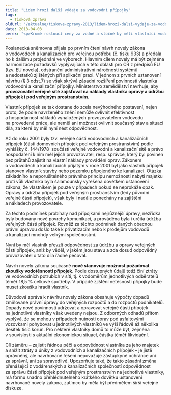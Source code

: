 ```yaml
---
title: "Lidem hrozí další výdaje za vodovodní přípojky"
tags:
  - Tisková zpráva
oldUrl: "/aktualne/tiskove-zpravy-2013/lidem-hrozi-dalsi-vydaje-za-vodovodni-pripojky"
date: 2013-04-03
perex: "<p>Kromě rostoucí ceny za vodné a stočné by měli vlastníci vodovodních a kanalizačních přípojek hradit i náklady za jejich údržbu a opravu v části pod veřejným prostranstvím (chodníky, silnice). Navrhuje to projednávaná novela zákona o vodovodech a kanalizacích. Náklady, které mohou dosáhnout až desítky tisíc korun, až dosud hradí provozovatel veřejné sítě.</p>"
---
```


<!-- imported from the old website -->

<p>Poslanecká sněmovna přijala po prvním čtení návrh novely zákona o vodovodech a kanalizacích pro veřejnou potřebu (č. tisku 933) a předala ho k dalšímu projednání ve výborech. Hlavním cílem novely má být zejména harmonizace požadavků vyplývajících v této oblasti pro ČR z předpisů EU (tzv. EU novela), odstranění administrativní náročnosti systémů a nedostatků zjištěných při aplikační praxi. V jednom z prvních ustanovení návrhu (§ 3 odst.7) se však skrývá zásadní rozšíření povinností vlastníka vodovodní a kanalizační přípojky. Ministerstvo zemědělství navrhuje, aby<strong> provozovatel veřejné sítě zajišťoval na náklady vlastníka opravy a údržbu přípojek i pod veřejným prostranstvím</strong>. </p><p>Vlastník přípojek se tak dostane do zcela nevýhodného postavení, nejen proto, že podle navrženého znění nemůže ovlivnit efektivnost a hospodárnost nákladů vynaložených provozovatelem vodovodu na provedené práce, ale neměl ani možnost ovlivnit současný stav a situaci díla, za které by měl nyní nést odpovědnost. </p><p>Až do roku 2001 byly tzv. veřejné části vodovodních a kanalizačních přípojek (části domovních přípojek pod veřejným prostranstvím) podle vyhlášky č. 144/1978  součástí veřejné vodovodní a kanalizační sítě a právo hospodaření k nim měl jejich provozovatel, resp. správce, který byl povinen bez průtahů zajistit na vlastní náklady provádění oprav. Zákonem o vodovodech a kanalizacích přijatým v roce 2001 byl jako vlastník přípojek stanoven vlastník stavby nebo pozemku připojeného ke kanalizaci. Otázka základního a neporušitelného právního principu nemožnosti nabytí majetku proti vůli vlastníka byla šalamounsky vyřešena dovětkem ustanovení zákona, že vlastníkem je pouze v případech pokud se neprokáže opak. Opravy a údržba přípojek pod veřejným prostranstvím (tedy původní veřejné části přípojek), však byly i nadále ponechány na zajištění a nákladech provozovatele. </p><p>Za těchto podmínek probíhaly nad přípojkami nejrůznější úpravy, nezřídka byly budovány nové povrchy komunikací, a prováděna byla i určitá údržba veřejných částí přípojek. Rovněž za těchto podmínek daných obecnou právní úpravou došlo také k privatizacím nebo k prodejům vodovodů a kanalizací mnohdy velkými společnostmi. </p><p>Nyní by měl vlastník převzít odpovědnost za údržbu a opravy veřejných částí přípojek, aniž by věděl, v jakém jsou stavu a zda dosud odpovědný provozovatel o tato díla řádně pečoval. </p><p>Návrh novely zákona současně <strong>nově stanovuje možnost požadovat zkoušky vodotěsnosti přípojek</strong>. Podle dostupných údajů totiž činí ztráty ve vodovodních potrubích v síti, tj. k vodoměrům jednotlivých odběratelů téměř 18,5 % celkové spotřeby. V případě zjištění netěsnosti přípojky bude muset zkoušku hradit vlastník.</p><p>Důvodová zpráva k návrhu novely zákona obsahuje výpočty dopadů zmiňované právní úpravy do veřejných rozpočtů a do rozpočtů podnikatelů. Dopady nové povinnosti udržovat a opravovat veřejné části přípojek na jednotlivé vlastníky však uvedeny nejsou. Z odborných odhadů přitom vyplývá, že se mohou v případech nutnosti oprav pod asfaltovými vozovkami pohybovat u jednotlivých vlastníků ve výši řádově až několika desítek tisíc korun. Pro některé vlastníky domů to může být, zejména v souvislosti s aktuální ekonomickou situací, částka téměř likvidační. </p>Cíl záměru – zajistit řádnou péči a odpovědnost vlastníka za jeho majetek a snížit ztráty a úniky z vodovodních a kanalizačních přípojek – je jistě oprávněný, ale navrhované řešení nepovažuje zástupkyně ochránce ani za správní, ani za spravedlivé. Upozorňuje také, že takto zásadní změna přenášející z vodárenských a kanalizačních společností odpovědnost za správu části přípojek pod veřejným prostranstvím na jednotlivé vlastníky, má formu snadno přehlédnutelného krátkého dovětku ustanovení navrhované novely zákona, zatímco by měla být předmětem širší veřejné diskuze.
